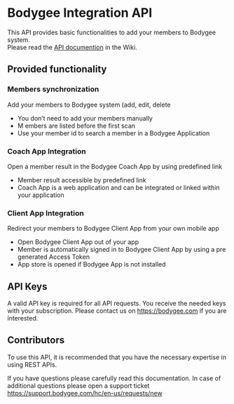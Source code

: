 # Bodygee Integration API
This API provides basic functionalities to add your members to Bodygee system.  
Please read the [API documention](https://github.com/BODYGEE/bodygee-integration-API/wiki) in the Wiki.

## Provided functionality
### Members synchronization
Add your members to Bodygee system (add, edit, delete
- You don’t need to add your members manually
- M embers are listed before the first scan
- Use your member id to search a member in a Bodygee Application

### Coach App Integration
Open a member result in the Bodygee Coach App by using predefined link
- Member result accessible by predefined link
- Coach App is a web application and can be integrated or linked within your application

### Client App Integration
Redirect your members to Bodygee Client App from your own mobile app
- Open Bodygee Client App out of your app
- Member is automatically signed in to Bodygee Client App by using a pre generated Access Token
- App store is opened if Bodygee App is not installed

## API Keys
A valid API key is required for all API requests. You receive the needed keys with your subscription. 
Please contact us on https://bodygee.com if you are interested.

## Contributors
To use this API, it is recommended that you have the necessary expertise in using REST APIs. 

If you have questions please carefully read this documentation. In case of additional questions please open a support ticket https://support.bodygee.com/hc/en-us/requests/new
